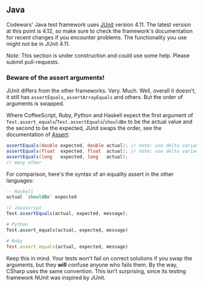 ## Java
Codewars' Java test framework uses [JUnit](http://junit.org/) version 4.11.
The latest version at this point is 4.12, so make sure to check the
framework's documentation for recent changes if you encounter problems. The
functionality you use might not be in JUnit 4.11.

*Note:* This section is under construction and could use some help. Please
submit pull-requests.

### Beware of the assert arguments!
JUnit differs from the other frameworks. Very. Much. Well, overall it doesn't,
it still has `assertEquals`, `assertArrayEquals` and others. But the
order of arguments is swapped.

Where CoffeeScript, Ruby, Python and Haskell expect the first argument of
`Test.assert_equals`/`Test.assertEquals`/`shouldBe` to be the actual value and
the second to be the expected, JUnit swaps the order, see the documentation of
[Assert][assert-java]:

``` java
assertEquals(double expected, double actual); // note: use delta variant!
assertEquals(float  expected, float  actual); // note: use delta variant!
assertEquals(long   expected, long   actual);
// many other
```

For comparison, here's the syntax of an equality assert in the other languages:

``` haskell
-- Haskell
actual `shouldBe` expected
```
``` javascript
// Javascript
Test.assertEquals(actual, expected, message);
```
``` python
# Python
Test.assert_equals(actual, expected, message)
```
``` ruby
# Ruby
Test.assert_equals(actual, expected, message)
```

Keep this in mind. Your tests won't fail on correct solutions if you swap the
arguments, but they __will__ confuse anyone who fails them. By the way, CSharp
uses the same convention. This isn't surprising, since its testing framework
NUnit was inspired by JUnit.

 [assert-java]: http://junit.org/javadoc/latest/org/junit/Assert.html
